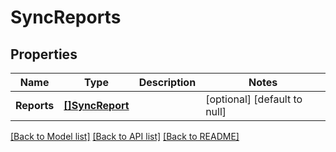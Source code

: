 # SyncReports

## Properties
Name | Type | Description | Notes
------------ | ------------- | ------------- | -------------
**Reports** | [**[]SyncReport**](SyncReport.md) |  | [optional] [default to null]

[[Back to Model list]](../README.md#documentation-for-models) [[Back to API list]](../README.md#documentation-for-api-endpoints) [[Back to README]](../README.md)


